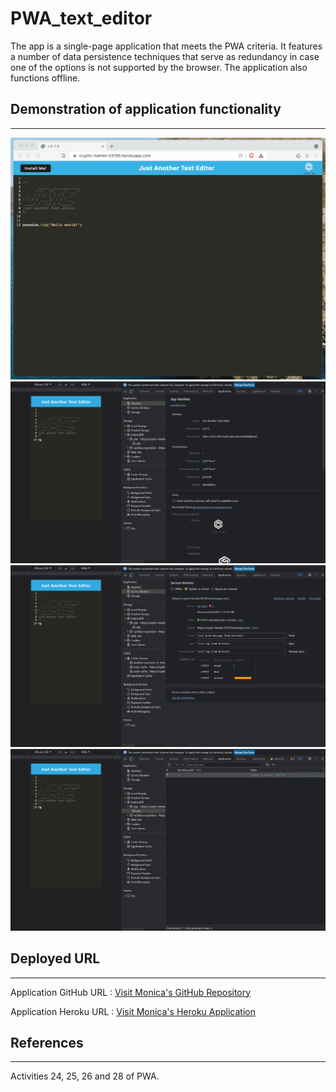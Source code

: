 # PWA_text_editor
The app is a single-page application that meets the PWA criteria. It features a number of data persistence techniques that serve as redundancy in case one of the options is not supported by the browser. The application also functions offline.

## Demonstration of application functionality
---
<img src="./assets/00-demo.gif" alt="demo-0" />
<img src="./assets/01-manifest.png" alt="demo-1" />
<img src="./assets/02-service-worker.png" alt="demo-2" />
<img src="./assets/03-idb-storage.png" alt="demo-3" />

## Deployed URL
---
Application GitHub URL : <a href= "https://github.com/monicadolce/PWA_text_editor">Visit Monica's GitHub Repository</a> 

Application Heroku URL : <a href= "https://young-hamlet-47511.herokuapp.com/">Visit Monica's Heroku Application</a> 

## References
---
Activities 24, 25, 26 and 28 of PWA.